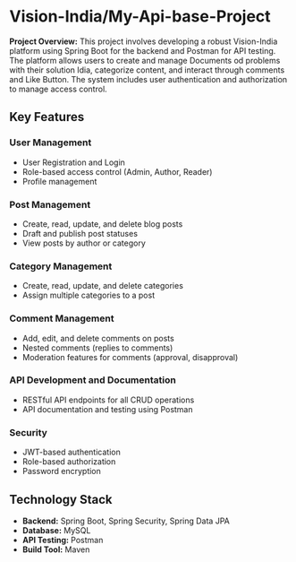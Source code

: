# Vision-India/My-Api-base-Project

**Project Overview:**
This project involves developing a robust Vision-India platform using Spring Boot for the backend and Postman for API testing.
The platform allows users to create and manage Documents od problems with their solution Idia, categorize content, and interact through comments and Like Button. 
The system includes user authentication and authorization to manage access control.

## Key Features

### User Management
- User Registration and Login
- Role-based access control (Admin, Author, Reader)
- Profile management

### Post Management
- Create, read, update, and delete blog posts
- Draft and publish post statuses
- View posts by author or category

### Category Management
- Create, read, update, and delete categories
- Assign multiple categories to a post

### Comment Management
- Add, edit, and delete comments on posts
- Nested comments (replies to comments)
- Moderation features for comments (approval, disapproval)

### API Development and Documentation
- RESTful API endpoints for all CRUD operations
- API documentation and testing using Postman

### Security
- JWT-based authentication
- Role-based authorization
- Password encryption

## Technology Stack
- **Backend:** Spring Boot, Spring Security, Spring Data JPA
- **Database:** MySQL 
- **API Testing:** Postman
- **Build Tool:** Maven 
  
